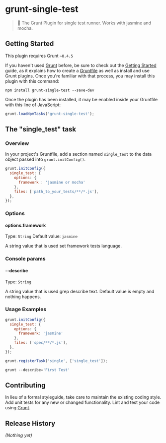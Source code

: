 # grunt-single-test

> :runner:  The Grunt Plugin for single test runner. Works with jasmine and mocha.

## Getting Started
This plugin requires Grunt `~0.4.5`

If you haven't used [Grunt](http://gruntjs.com/) before, be sure to check out the [Getting Started](http://gruntjs.com/getting-started) guide, as it explains how to create a [Gruntfile](http://gruntjs.com/sample-gruntfile) as well as install and use Grunt plugins. Once you're familiar with that process, you may install this plugin with this command:

```shell
npm install grunt-single-test --save-dev
```

Once the plugin has been installed, it may be enabled inside your Gruntfile with this line of JavaScript:

```js
grunt.loadNpmTasks('grunt-single-test');
```

## The "single_test" task

### Overview
In your project's Gruntfile, add a section named `single_test` to the data object passed into `grunt.initConfig()`.

```js
grunt.initConfig({
  single_test: {
    options: {
      framework : 'jasmine or mocha'
    },
    files: ['path_to_your_tests/**/*.js'],
  },
});
```

### Options

#### options.framework
Type: `String`
Default value: `jasmine`

A string value that is used set framework tests language.

### Console params

#### --describe
Type: `String`

A string value that is used grep describe text. Default value is empty and nothing happens.

### Usage Examples

```js
grunt.initConfig({
  single_test: {
    options: {
      framework: 'jasmine'
    },
    files: ['spec/**/*.js'],
  },
});
```

```js
grunt.registerTask('single', ['single_test']);
```

```js
grunt --describe='First Test'
```


## Contributing
In lieu of a formal styleguide, take care to maintain the existing coding style. Add unit tests for any new or changed functionality. Lint and test your code using [Grunt](http://gruntjs.com/).

## Release History
_(Nothing yet)_
